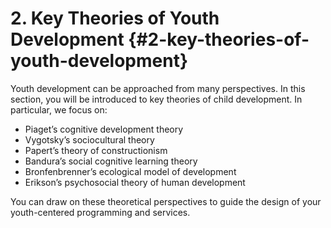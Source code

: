 # 2\. Key Theories of Youth Development {#2-key-theories-of-youth-development}

Youth development can be approached from many perspectives. In this section, you will be introduced to key theories of child development. In particular, we focus on:

*   Piaget’s cognitive development theory
*   Vygotsky’s sociocultural theory
*   Papert’s theory of constructionism
*   Bandura’s social cognitive learning theory
*   Bronfenbrenner’s ecological model of development
*   Erikson’s psychosocial theory of human development

You can draw on these theoretical perspectives to guide the design of your youth-centered programming and services.
